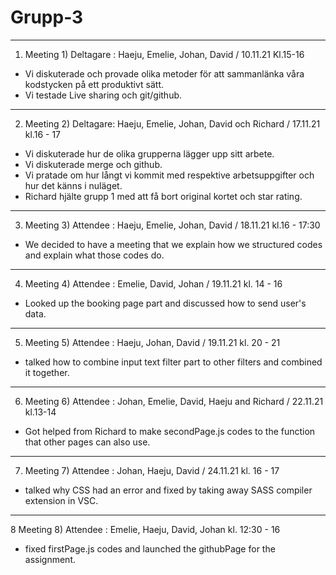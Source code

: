 # Grupp-3

***
1. Meeting 1) Deltagare : Haeju, Emelie, Johan, David / 10.11.21 Kl.15-16 
* Vi diskuterade och provade olika metoder för att sammanlänka våra kodstycken på ett produktivt sätt.
* Vi testade Live sharing och git/github.
***
2. Meeting 2) Deltagare: Haeju, Emelie, Johan, David och Richard / 17.11.21 kl.16 - 17
* Vi diskuterade hur de olika grupperna lägger upp sitt arbete.
* Vi diskuterade merge och github.
* Vi pratade om hur långt vi kommit med respektive arbetsuppgifter och hur det känns i nuläget.
* Richard hjälte grupp 1 med att få bort original kortet och star rating.

***
3. Meeting 3) Attendee : Haeju, Emelie, Johan, David / 18.11.21 kl.16 - 17:30
* We decided to have a meeting that we explain how we structured codes and explain what those codes do.
***
4. Meeting 4) Attendee : Emelie, David, Johan / 19.11.21 kl. 14 - 16
* Looked up the booking page part and discussed how to send user's data.
***
5. Meeting 5) Attendee : Haeju, Johan, David / 19.11.21 kl. 20 - 21
* talked how to combine input text filter part to other filters and combined it together.
***
6. Meeting 6) Attendee : Johan, Emelie, David, Haeju and Richard / 22.11.21 kl.13-14
* Got helped from Richard to make secondPage.js codes to the function that other pages can also use. 
***
7. Meeting 7) Attendee : Johan, Haeju, David / 24.11.21 kl. 16 - 17
* talked why CSS had an error and fixed by taking away SASS compiler extension in VSC.
***
8 Meeting 8) Attendee : Emelie, Haeju, David, Johan kl. 12:30 - 16
* fixed firstPage.js codes and launched the githubPage for the assignment.
